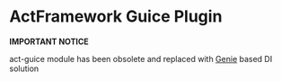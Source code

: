 # ActFramework Guice Plugin

**IMPORTANT NOTICE**

act-guice module has been obsolete and replaced with [Genie](https://github.com/osglworks/java-di) based DI solution
